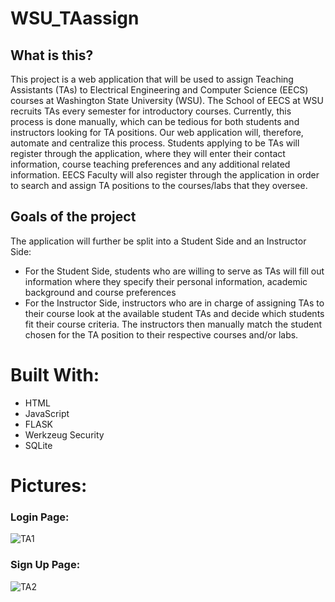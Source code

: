 # WSU_TAassign

## **What is this?**

This project is a web application that will be used to assign Teaching Assistants (TAs) to Electrical Engineering and Computer Science (EECS) courses at Washington State University (WSU). The School of EECS at WSU recruits TAs every semester for introductory courses. Currently, this process is done manually, which can be tedious for both students and instructors looking for TA positions. Our web application will, therefore, automate and centralize this process. Students applying to be TAs will register through the application, where they will enter their contact information, course teaching preferences and any additional related information. EECS Faculty will also register through the application in order to search and assign TA positions to the courses/labs that they oversee.

## **Goals of the project**
The application will further be split into a Student Side and an Instructor Side:

- For the Student Side, students who are willing to serve as TAs will fill out information where they specify their personal information, academic background and course preferences  
- For the Instructor Side, instructors who are in charge of assigning TAs to their course look at the available student TAs and decide which students fit their course criteria. The instructors then manually match the student chosen for the TA position to their respective courses and/or labs.


# Built With:
- HTML
- JavaScript
- FLASK
- Werkzeug Security
- SQLite 

# Pictures:
### **Login Page:**
![TA1](https://user-images.githubusercontent.com/87416441/128253085-d96d805e-35b3-4916-8ddc-7c7e08ba726b.png)
### **Sign Up Page:**
![TA2](https://user-images.githubusercontent.com/87416441/128253098-22767929-c27f-4ca3-880d-e724332639b9.png)
